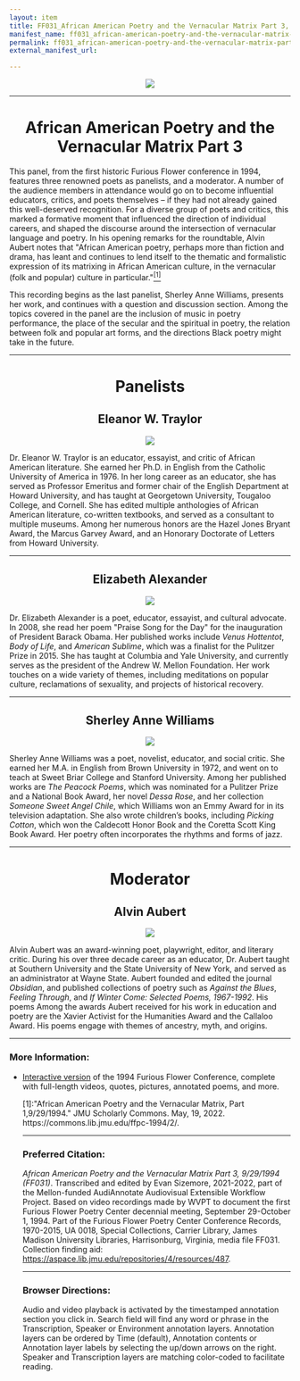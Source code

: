 ```yaml
---
layout: item
title: FF031_African American Poetry and the Vernacular Matrix Part 3, 9/29/1994
manifest_name: ff031_african-american-poetry-and-the-vernacular-matrix-part-3-9-29-1994
permalink: ff031_african-american-poetry-and-the-vernacular-matrix-part-3-9-29-1994
external_manifest_url: 

---
```

<!-- Add an essay or interpretive material below this line,
using HTML or markdown.  Do not modify this file above this line -->
<p style="text-align:center"><img src="https://apps.lib.jmu.edu/audiannotate/images/furious-flower-logo.jpg"></p>
<hr>
<h1 style="text-align:center">African American Poetry and the Vernacular Matrix Part 3</h1>
<p>This panel, from the first historic Furious Flower conference in 1994, features three renowned poets as panelists, and a moderator. A number of the audience members in attendance would go on to become influential educators, critics, and poets themselves – if they had not already gained this well-deserved recognition. For a diverse group of poets and critics, this marked a formative moment that influenced the direction of individual careers, and shaped the discourse around the intersection of vernacular language and poetry. In his opening remarks for the roundtable, Alvin Aubert notes that "African American poetry, perhaps more than fiction and drama, has leant and continues to lend itself to the thematic and formalistic expression of its matrixing in African American culture, in the vernacular (folk and popular) culture in particular."<a href="#fn1"><sup>[1]</sup></a></p>
<p>This recording begins as the last panelist, Sherley Anne Williams, presents her work, and continues with a question and discussion section. Among the topics covered in the panel are the inclusion of music in poetry performance, the place of the secular and the spiritual in poetry, the relation between folk and popular art forms, and the directions Black poetry might take in the future.</p>
<hr>
<h1 style="text-align:center"><b>Panelists</b></h1>
<h2 style="text-align:center">Eleanor W. Traylor</h2>
<p style="text-align:center"><img src="https://apps.lib.jmu.edu/audiannotate/images/eleanor_traylor.jpg"></p>
<p>Dr. Eleanor W. Traylor is an educator, essayist, and critic of African American literature. She earned her Ph.D. in English from the Catholic University of America in 1976. In her long career as an educator, she has served as Professor Emeritus and former chair of the English Department at Howard University, and has taught at Georgetown University, Tougaloo College, and Cornell. She has edited multiple anthologies of African American literature, co-written textbooks, and served as a consultant to multiple museums. Among her numerous honors are the Hazel Jones Bryant Award, the Marcus Garvey Award, and an Honorary Doctorate of Letters from Howard University.</p>
<hr>
<h2 style="text-align:center">Elizabeth Alexander</h2>
<p style="text-align:center"><img src="https://apps.lib.jmu.edu/audiannotate/images/elizabeth_alexander.jpg"></p>
<p>Dr. Elizabeth Alexander is a poet, educator, essayist, and cultural advocate. In 2008, she read her poem "Praise Song for the Day" for the inauguration of President Barack Obama.  Her published works include <i>Venus Hottentot</i>, <i>Body of Life</i>, and <i>American Sublime</i>, which was a finalist for the Pulitzer Prize in 2015. She has taught at Columbia and Yale University, and currently serves as the president of the Andrew W. Mellon Foundation. Her work touches on a wide variety of themes, including meditations on popular culture, reclamations of sexuality, and projects of historical recovery.</p>
<hr>
<h2 style="text-align:center">Sherley Anne Williams</h2>
<p style="text-align:center"><img src="https://apps.lib.jmu.edu/audiannotate/images/sherley_williams.jpg"></p>
<p>Sherley Anne Williams was a poet, novelist, educator, and social critic. She earned her M.A. in English from Brown University in 1972, and went on to teach at Sweet Briar College and Stanford University. Among her published works are <i>The Peacock Poems</i>, which was nominated for a Pulitzer Prize and a National Book Award, her novel <i>Dessa Rose</i>, and her collection <i>Someone Sweet Angel Chile</i>, which Williams won an Emmy Award for in its television adaptation. She also wrote children’s books, including <i>Picking Cotton</i>, which won the Caldecott Honor Book and the Coretta Scott King Book Award. Her poetry  often incorporates the rhythms and forms of jazz.</p>
<hr>
<h1 style="text-align:center"><b>Moderator</b></h1>
<h2 style="text-align:center">Alvin Aubert</h2>
<p style="text-align:center"><img src="https://apps.lib.jmu.edu/audiannotate/images/alvin_aubert.jpg"></p>
<p>Alvin Aubert was an award-winning poet, playwright, editor, and literary critic. During his over three decade career as an educator, Dr. Aubert taught at Southern University and the State University of New York, and served as an administrator at Wayne State.  Aubert founded and edited the journal <i>Obsidian</i>, and published collections of poetry such as <i>Against the Blues</i>, <i>Feeling Through</i>, and <i>If Winter Come: Selected Poems, 1967-1992</i>. His poems  Among the awards Aubert received for his work in education and poetry are the Xavier Activist for the Humanities Award and the Callaloo Award. His poems engage with themes of ancestry, myth, and origins.</p>
<hr>
<h3>More Information:</h3>
<ul><li><p><a href="https://furiousflower.org/interactive-program-day-1">Interactive version</a> of the 1994 Furious Flower Conference, complete with full-length videos, quotes, pictures, annotated poems, and more.
<p><a name="fn1">[1]</a>:"African American Poetry and the Vernacular Matrix, Part 1,9/29/1994." JMU Scholarly Commons. May, 19, 2022. https://commons.lib.jmu.edu/ffpc-1994/2/.</p>
<hr>
<h3>Preferred Citation:</h3>
<i>African American Poetry and the Vernacular Matrix Part 3, 9/29/1994 (FF031)</i>. Transcribed and edited by Evan Sizemore, 2021-2022, part of the Mellon-funded AudiAnnotate Audiovisual Extensible Workflow Project. Based on video recordings made by WVPT to document the first Furious Flower Poetry Center decennial meeting, September 29-October 1, 1994. Part of the Furious Flower Poetry Center Conference Records, 1970-2015, UA 0018, Special Collections, Carrier Library, James Madison University Libraries, Harrisonburg, Virginia, media file FF031. Collection finding aid: <a href="https://aspace.lib.jmu.edu/repositories/4/resources/487">https://aspace.lib.jmu.edu/repositories/4/resources/487</a>.
<hr>
<h3>Browser Directions:</h3> 
Audio and video playback is activated by the timestamped annotation section you click in. Search field will find any word or phrase in the Transcription, Speaker or Environment annotation layers. Annotation layers can be ordered by Time (default), Annotation contents or Annotation layer labels by selecting the up/down arrows on the right. Speaker and Transcription layers are matching color-coded to facilitate reading.

